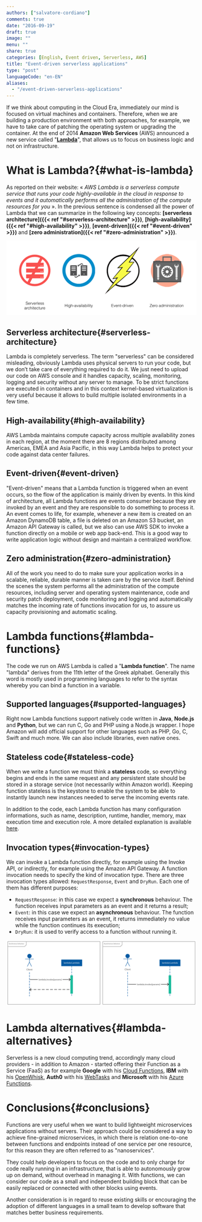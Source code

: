 ```yaml
---
authors: ["salvatore-cordiano"]
comments: true
date: "2016-09-19"
draft: true
image: ""
menu: ""
share: true
categories: [English, Event driven, Serverless, AWS]
title: "Event-driven serverless applications"
type: "post"
languageCode: "en-EN"
aliases:
  - "/event-driven-serverless-applications"
---
```

If we think about computing in the Cloud Era, immediately our mind is focused on virtual machines and containers. Therefore, when we are building a production environment with both approaches, for example, we have to take care of patching the operating system or upgrading the container. At the end of 2014 **Amazon Web Services** (AWS) announced a new service called "**[Lambda](https://aws.amazon.com/lambda/)**", that allows us to focus on business logic and not on infrastructure.

# What is Lambda?{#what-is-lambda}

As reported on their website: « *AWS Lambda is a serverless compute service that runs your code highly-available in the cloud in response to events and it automatically performs all the administration of the compute resources for you* ». In the previous sentence is condensed all the power of Lambda that we can summarize in the following key concepts: **[serverless architecture]({{< ref "#serverless-architecture" >}})**, **[high-availability]({{< ref "#high-availability" >}})**, **[event-driven]({{< ref "#event-driven" >}})** and **[zero administration]({{< ref "#zero-administration" >}})**.

![AWS Lambda key concepts](/images/event-driven-serverless-applications/aws-lambda-key-concepts.png)

## Serverless architecture{#serverless-architecture}

Lambda is completely serverless. The term "serverless" can be considered misleading, obviously Lambda uses physical servers to run your code, but we don’t take care of everything required to do it. We just need to upload our code on AWS console and it handles capacity, scaling, monitoring, logging and security without any server to manage. 
To be strict functions are executed in containers and in this context kernel-based virtualization is very useful because it allows to build multiple isolated environments in a few time.

## High-availability{#high-availability}

AWS Lambda maintains compute capacity across multiple availability zones in each region, at the moment there are 8 regions distributed among Americas, EMEA and Asia Pacific, in this way Lambda helps to protect your code against data center failures.

## Event-driven{#event-driven}

"Event-driven" means that a Lambda function is triggered when an event occurs, so the flow of the application is mainly driven by events. In this kind of architecture, all Lambda functions are events consumer because they are invoked by an event and they are responsible to do something to process it. 
An event comes to life, for example, whenever a new item is created on an Amazon DynamoDB table, a file is deleted on an Amazon S3 bucket, an Amazon API Gateway is called, but we also can use AWS SDK to invoke a function directly on a mobile or web app back-end. 
This is a good way to write application logic without design and maintain a centralized workflow.

## Zero administration{#zero-administration}

All of the work you need to do to make sure your application works in a scalable, reliable, durable manner is taken care by the service itself.  Behind the scenes the system performs all the administration of the compute resources, including server and operating system maintenance, code and security patch deployment, code monitoring and logging and automatically matches the incoming rate of functions invocation for us, to assure us capacity provisioning and automatic scaling.

# Lambda functions{#lambda-functions}

The code we run on AWS Lambda is called a "**Lambda function**". The name "lambda" derives from the 11th letter of the Greek alphabet. Generally this word is mostly used in programming languages to refer to the syntax whereby you can bind a function in a variable.

## Supported languages{#supported-languages}

Right now Lambda functions support natively code written in **Java**, **Node.js** and **Python**, but we can run C, Go and PHP using a Node.js wrapper. I hope Amazon will add official support for other languages such as PHP, Go, C, Swift and much more. We can also include libraries, even native ones.

## Stateless code{#stateless-code}

When we write a function we must think a **stateless** code, so everything begins and ends in the same request and any persistent state should be stored in a storage service (not necessarily within Amazon world). Keeping function stateless is the keystone to enable the system to be able to instantly launch new instances needed to serve the incoming events rate.

In addition to the code, each Lambda function has many configuration informations, such as name, description, runtime, handler, memory, max execution time and execution role. A more detailed explanation is available [here](https://docs.aws.amazon.com/lambda/latest/dg/lambda-introduction-function.html).

## Invocation types{#invocation-types}

We can invoke a Lambda function directly, for example using the Invoke API, or indirectly, for example using the Amazon API Gateway. A function invocation needs to specify the kind of invocation type. There are three invocation types allowed: `RequestResponse`, `Event` and `DryRun`. Each one of them has different purposes:

 * `RequestResponse`: in this case we expect a **synchronous** behaviour. The function receives input parameters as an event and it returns a result;
 * `Event`: in this case we expect an **asynchronous** behaviour. The function receives input parameters as an event, it returns immediately no value while the function continues its execution;
 * `DryRun`: it is used to verify access to a function without running it.

![Synchronous vs asynchronous behaviour](/images/event-driven-serverless-applications/synchronous-vs-asynchronous-behaviour.png)

# Lambda alternatives{#lambda-alternatives}

Serverless is a new cloud computing trend, accordingly many cloud providers - in addition to Amazon - started offering their Function as a Service (FaaS) as for example **Google** with his [Cloud Functions](https://cloud.google.com/functions/), **IBM** with his [OpenWhisk](https://developer.ibm.com/openwhisk/), **Auth0** with his [WebTasks](https://webtask.io/) and **Microsoft** with his [Azure Functions](https://functions.azure.com/).

# Conclusions{#conclusions}

Functions are very useful when we want to build lightweight microservices applications without servers. Their approach could be considered a way to achieve fine-grained microservices, in which there is relation one-to-one between functions and endpoints instead of one service per one resource, for this reason they are often referred to as "nanoservices".

They could help developers to focus on the code and to only charge for code really running in an infrastructure, that is able to autonomously grow up on demand, without overhead in managing it. With functions, we can consider our code as a small and independent building block that can be easily replaced or connected with other blocks using events.

Another consideration is in regard to reuse existing skills or encouraging the adoption of different languages in a small team to develop software that matches better business requirements.
